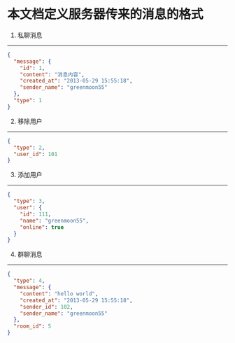 本文档定义服务器传来的消息的格式
=========

1. 私聊消息
--------

```json
{
  "message": {
    "id": 1,
    "content": "消息内容", 
    "created_at": "2013-05-29 15:55:18",
    "sender_name": "greenmoon55" 
  }, 
  "type": 1
}
```

2. 移除用户
--------

```json
{
  "type": 2,
  "user_id": 101
}
```

3. 添加用户
--------

```json
{
  "type": 3, 
  "user": {
    "id": 111, 
    "name": "greenmoon55", 
    "online": true
  }
}
```

4. 群聊消息
--------

```json
{
  "type": 4,
  "message": {
    "content": "hello world",
    "created_at": "2013-05-29 15:55:18",
    "sender_id": 102,
    "sender_name": "greenmoon55" 
  },
  "room_id": 5
}
